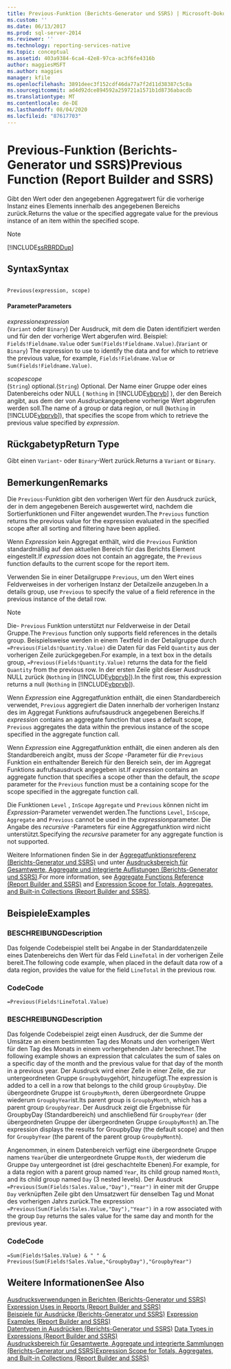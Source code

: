 ```yaml
---
title: Previous-Funktion (Berichts-Generator und SSRS) | Microsoft-Dokumentation
ms.custom: ''
ms.date: 06/13/2017
ms.prod: sql-server-2014
ms.reviewer: ''
ms.technology: reporting-services-native
ms.topic: conceptual
ms.assetid: 403a9384-6ca4-42e8-97ca-ac3f6fe4316b
author: maggiesMSFT
ms.author: maggies
manager: kfile
ms.openlocfilehash: 3891deec3f152cdf46da77a7f2d11d38387c5c8a
ms.sourcegitcommit: ad4d92dce894592a259721a1571b1d8736abacdb
ms.translationtype: MT
ms.contentlocale: de-DE
ms.lasthandoff: 08/04/2020
ms.locfileid: "87617703"
---
```

# <a name="previous-function-report-builder-and-ssrs"></a><span data-ttu-id="0c4d8-102">Previous-Funktion (Berichts-Generator und SSRS)</span><span class="sxs-lookup"><span data-stu-id="0c4d8-102">Previous Function (Report Builder and SSRS)</span></span>
  <span data-ttu-id="0c4d8-103">Gibt den Wert oder den angegebenen Aggregatwert für die vorherige Instanz eines Elements innerhalb des angegebenen Bereichs zurück.</span><span class="sxs-lookup"><span data-stu-id="0c4d8-103">Returns the value or the specified aggregate value for the previous instance of an item within the specified scope.</span></span>  
  
> [!NOTE]  
>  [!INCLUDE[ssRBRDDup](../../includes/ssrbrddup-md.md)]  
  
## <a name="syntax"></a><span data-ttu-id="0c4d8-104">Syntax</span><span class="sxs-lookup"><span data-stu-id="0c4d8-104">Syntax</span></span>  
  
```  
  
Previous(expression, scope)  
```  
  
#### <a name="parameters"></a><span data-ttu-id="0c4d8-105">Parameter</span><span class="sxs-lookup"><span data-stu-id="0c4d8-105">Parameters</span></span>  
 <span data-ttu-id="0c4d8-106">*expression*</span><span class="sxs-lookup"><span data-stu-id="0c4d8-106">*expression*</span></span>  
 <span data-ttu-id="0c4d8-107">(`Variant` oder `Binary`) Der Ausdruck, mit dem die Daten identifiziert werden und für den der vorherige Wert abgerufen wird. Beispiel: `Fields!Fieldname.Value` oder `Sum(Fields!Fieldname.Value)`.</span><span class="sxs-lookup"><span data-stu-id="0c4d8-107">(`Variant` or `Binary`) The expression to use to identify the data and for which to retrieve the previous value, for example, `Fields!Fieldname.Value` or `Sum(Fields!Fieldname.Value)`.</span></span>  
  
 <span data-ttu-id="0c4d8-108">*scope*</span><span class="sxs-lookup"><span data-stu-id="0c4d8-108">*scope*</span></span>  
 <span data-ttu-id="0c4d8-109">(`String`) optional.</span><span class="sxs-lookup"><span data-stu-id="0c4d8-109">(`String`) Optional.</span></span> <span data-ttu-id="0c4d8-110">Der Name einer Gruppe oder eines Datenbereichs oder NULL ( `Nothing` in [!INCLUDE[vbprvb](../../includes/vbprvb-md.md)] ), der den Bereich angibt, aus dem der von *Ausdruck*angegebene vorherige Wert abgerufen werden soll.</span><span class="sxs-lookup"><span data-stu-id="0c4d8-110">The name of a group or data region, or null (`Nothing` in [!INCLUDE[vbprvb](../../includes/vbprvb-md.md)]), that specifies the scope from which to retrieve the previous value specified by *expression*.</span></span>  
  
## <a name="return-type"></a><span data-ttu-id="0c4d8-111">Rückgabetyp</span><span class="sxs-lookup"><span data-stu-id="0c4d8-111">Return Type</span></span>  
 <span data-ttu-id="0c4d8-112">Gibt einen `Variant`- oder `Binary`-Wert zurück.</span><span class="sxs-lookup"><span data-stu-id="0c4d8-112">Returns a `Variant` or `Binary`.</span></span>  
  
## <a name="remarks"></a><span data-ttu-id="0c4d8-113">Bemerkungen</span><span class="sxs-lookup"><span data-stu-id="0c4d8-113">Remarks</span></span>  
 <span data-ttu-id="0c4d8-114">Die `Previous`-Funktion gibt den vorherigen Wert für den Ausdruck zurück, der in dem angegebenen Bereich ausgewertet wird, nachdem die Sortierfunktionen und Filter angewendet wurden.</span><span class="sxs-lookup"><span data-stu-id="0c4d8-114">The `Previous` function returns the previous value for the expression evaluated in the specified scope after all sorting and filtering have been applied.</span></span>  
  
 <span data-ttu-id="0c4d8-115">Wenn *Expression* kein Aggregat enthält, wird die `Previous` Funktion standardmäßig auf den aktuellen Bereich für das Berichts Element eingestellt.</span><span class="sxs-lookup"><span data-stu-id="0c4d8-115">If *expression* does not contain an aggregate, the `Previous` function defaults to the current scope for the report item.</span></span>  
  
 <span data-ttu-id="0c4d8-116">Verwenden Sie in einer Detailgruppe `Previous`, um den Wert eines Feldverweises in der vorherigen Instanz der Detailzeile anzugeben.</span><span class="sxs-lookup"><span data-stu-id="0c4d8-116">In a details group, use `Previous` to specify the value of a field reference in the previous instance of the detail row.</span></span>  
  
> [!NOTE]  
>  <span data-ttu-id="0c4d8-117">Die- `Previous` Funktion unterstützt nur Feldverweise in der Detail Gruppe.</span><span class="sxs-lookup"><span data-stu-id="0c4d8-117">The `Previous` function only supports field references in the details group.</span></span> <span data-ttu-id="0c4d8-118">Beispielsweise werden in einem Textfeld in der Detailgruppe durch `=Previous(Fields!Quantity.Value)` die Daten für das Feld `Quantity` aus der vorherigen Zeile zurückgegeben.</span><span class="sxs-lookup"><span data-stu-id="0c4d8-118">For example, in a text box in the details group, `=Previous(Fields!Quantity.Value)` returns the data for the field `Quantity` from the previous row.</span></span> <span data-ttu-id="0c4d8-119">In der ersten Zeile gibt dieser Ausdruck NULL zurück (`Nothing` in [!INCLUDE[vbprvb](../../includes/vbprvb-md.md)]).</span><span class="sxs-lookup"><span data-stu-id="0c4d8-119">In the first row, this expression returns a null (`Nothing` in [!INCLUDE[vbprvb](../../includes/vbprvb-md.md)]).</span></span>  
  
 <span data-ttu-id="0c4d8-120">Wenn *Expression* eine Aggregatfunktion enthält, die einen Standardbereich verwendet, `Previous` aggregiert die Daten innerhalb der vorherigen Instanz des im Aggregat Funktions aufrufsausdruck angegebenen Bereichs.</span><span class="sxs-lookup"><span data-stu-id="0c4d8-120">If *expression* contains an aggregate function that uses a default scope, `Previous` aggregates the data within the previous instance of the scope specified in the aggregate function call.</span></span>  
  
 <span data-ttu-id="0c4d8-121">Wenn *Expression* eine Aggregatfunktion enthält, die einen anderen als den Standardbereich angibt, muss der *Scope* -Parameter für die `Previous` Funktion ein enthaltender Bereich für den Bereich sein, der im Aggregat Funktions aufrufsausdruck angegeben ist.</span><span class="sxs-lookup"><span data-stu-id="0c4d8-121">If *expression* contains an aggregate function that specifies a scope other than the default, the *scope* parameter for the `Previous` function must be a containing scope for the scope specified in the aggregate function call.</span></span>  
  
 <span data-ttu-id="0c4d8-122">Die Funktionen `Level` , `InScope` `Aggregate` und `Previous` können nicht im *Expression*-Parameter verwendet werden.</span><span class="sxs-lookup"><span data-stu-id="0c4d8-122">The functions `Level`, `InScope`, `Aggregate` and `Previous` cannot be used in the *expression*parameter.</span></span> <span data-ttu-id="0c4d8-123">Die Angabe des *recursive* -Parameters für eine Aggregatfunktion wird nicht unterstützt.</span><span class="sxs-lookup"><span data-stu-id="0c4d8-123">Specifying the *recursive* parameter for any aggregate function is not supported.</span></span>  
  
 <span data-ttu-id="0c4d8-124">Weitere Informationen finden Sie in der [Aggregatfunktionsreferenz (Berichts-Generator und SSRS)](report-builder-functions-aggregate-functions-reference.md) und unter [Ausdrucksbereich für Gesamtwerte, Aggregate und integrierte Auflistungen (Berichts-Generator und SSRS)](expression-scope-for-totals-aggregates-and-built-in-collections.md).</span><span class="sxs-lookup"><span data-stu-id="0c4d8-124">For more information, see [Aggregate Functions Reference &#40;Report Builder and SSRS&#41;](report-builder-functions-aggregate-functions-reference.md) and [Expression Scope for Totals, Aggregates, and Built-in Collections &#40;Report Builder and SSRS&#41;](expression-scope-for-totals-aggregates-and-built-in-collections.md).</span></span>  
  
## <a name="examples"></a><span data-ttu-id="0c4d8-125">Beispiele</span><span class="sxs-lookup"><span data-stu-id="0c4d8-125">Examples</span></span>  
  
### <a name="description"></a><span data-ttu-id="0c4d8-126">BESCHREIBUNG</span><span class="sxs-lookup"><span data-stu-id="0c4d8-126">Description</span></span>  
 <span data-ttu-id="0c4d8-127">Das folgende Codebeispiel stellt bei Angabe in der Standarddatenzeile eines Datenbereichs den Wert für das Feld `LineTotal` in der vorherigen Zeile bereit.</span><span class="sxs-lookup"><span data-stu-id="0c4d8-127">The following code example, when placed in the default data row of a data region, provides the value for the field `LineTotal` in the previous row.</span></span>  
  
### <a name="code"></a><span data-ttu-id="0c4d8-128">Code</span><span class="sxs-lookup"><span data-stu-id="0c4d8-128">Code</span></span>  
  
```  
=Previous(Fields!LineTotal.Value)  
```  
  
### <a name="description"></a><span data-ttu-id="0c4d8-129">BESCHREIBUNG</span><span class="sxs-lookup"><span data-stu-id="0c4d8-129">Description</span></span>  
 <span data-ttu-id="0c4d8-130">Das folgende Codebeispiel zeigt einen Ausdruck, der die Summe der Umsätze an einem bestimmten Tag des Monats und den vorherigen Wert für den Tag des Monats in einem vorhergehenden Jahr berechnet.</span><span class="sxs-lookup"><span data-stu-id="0c4d8-130">The following example shows an expression that calculates the sum of sales on a specific day of the month and the previous value for that day of the month in a previous year.</span></span> <span data-ttu-id="0c4d8-131">Der Ausdruck wird einer Zelle in einer Zeile, die zur untergeordneten Gruppe `GroupbyDay`gehört, hinzugefügt.</span><span class="sxs-lookup"><span data-stu-id="0c4d8-131">The expression is added to a cell in a row that belongs to the child group `GroupbyDay`.</span></span> <span data-ttu-id="0c4d8-132">Die übergeordnete Gruppe ist `GroupbyMonth`, deren übergeordnete Gruppe wiederum `GroupbyYear`ist.</span><span class="sxs-lookup"><span data-stu-id="0c4d8-132">Its parent group is `GroupbyMonth`, which has a parent group `GroupbyYear`.</span></span> <span data-ttu-id="0c4d8-133">Der Ausdruck zeigt die Ergebnisse für GroupbyDay (Standardbereich) und anschließend für `GroupbyYear` (der übergeordneten Gruppe der übergeordneten Gruppe `GroupbyMonth`) an.</span><span class="sxs-lookup"><span data-stu-id="0c4d8-133">The expression displays the results for GroupbyDay (the default scope) and then for `GroupbyYear` (the parent of the parent group `GroupbyMonth`).</span></span>  
  
 <span data-ttu-id="0c4d8-134">Angenommen, in einem Datenbereich verfügt eine übergeordnete Gruppe namens `Year`über die untergeordnete Gruppe `Month`, der wiederum die Gruppe `Day` untergeordnet ist (drei geschachtelte Ebenen).</span><span class="sxs-lookup"><span data-stu-id="0c4d8-134">For example, for a data region with a parent group named `Year`, its child group named `Month`, and its child group named `Day` (3 nested levels).</span></span> <span data-ttu-id="0c4d8-135">Der Ausdruck `=Previous(Sum(Fields!Sales.Value,"Day"),"Year")` in einer mit der Gruppe `Day` verknüpften Zeile gibt den Umsatzwert für denselben Tag und Monat des vorherigen Jahrs zurück.</span><span class="sxs-lookup"><span data-stu-id="0c4d8-135">The expression `=Previous(Sum(Fields!Sales.Value,"Day"),"Year")` in a row associated with the group `Day` returns the sales value for the same day and month for the previous year.</span></span>  
  
### <a name="code"></a><span data-ttu-id="0c4d8-136">Code</span><span class="sxs-lookup"><span data-stu-id="0c4d8-136">Code</span></span>  
  
```  
=Sum(Fields!Sales.Value) & " " & Previous(Sum(Fields!Sales.Value,"GroupbyDay"),"GroupbyYear")  
```  
  
## <a name="see-also"></a><span data-ttu-id="0c4d8-137">Weitere Informationen</span><span class="sxs-lookup"><span data-stu-id="0c4d8-137">See Also</span></span>  
 <span data-ttu-id="0c4d8-138">[Ausdrucksverwendungen in Berichten &#40;Berichts-Generator und SSRS&#41;](expression-uses-in-reports-report-builder-and-ssrs.md) </span><span class="sxs-lookup"><span data-stu-id="0c4d8-138">[Expression Uses in Reports &#40;Report Builder and SSRS&#41;](expression-uses-in-reports-report-builder-and-ssrs.md) </span></span>  
 <span data-ttu-id="0c4d8-139">[Beispiele für Ausdrücke &#40;Berichts-Generator und SSRS&#41;](expression-examples-report-builder-and-ssrs.md) </span><span class="sxs-lookup"><span data-stu-id="0c4d8-139">[Expression Examples &#40;Report Builder and SSRS&#41;](expression-examples-report-builder-and-ssrs.md) </span></span>  
 <span data-ttu-id="0c4d8-140">[Datentypen in Ausdrücken (Berichts-Generator und SSRS)](expressions-report-builder-and-ssrs.md) </span><span class="sxs-lookup"><span data-stu-id="0c4d8-140">[Data Types in Expressions &#40;Report Builder and SSRS&#41;](expressions-report-builder-and-ssrs.md) </span></span>  
 [<span data-ttu-id="0c4d8-141">Ausdrucksbereich für Gesamtwerte, Aggregate und integrierte Sammlungen &#40;Berichts-Generator und SSRS&#41;</span><span class="sxs-lookup"><span data-stu-id="0c4d8-141">Expression Scope for Totals, Aggregates, and Built-in Collections &#40;Report Builder and SSRS&#41;</span></span>](expression-scope-for-totals-aggregates-and-built-in-collections.md)  
  
  
